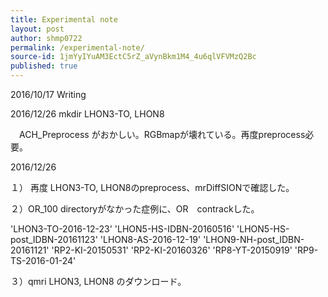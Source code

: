 ```yaml
---
title: Experimental note
layout: post
author: shmp0722
permalink: /experimental-note/
source-id: 1jmYyIYuAM3EctC5rZ_aVynBkm1M4_4u6qlVFVMzQ2Bc
published: true
---
```

2016/10/17 Writing

2016/12/26 mkdir LHON3-TO, LHON8 

　ACH_Preprocess がおかしい。RGBmapが壊れている。再度preprocess必要。

2016/12/26 

１） 再度 LHON3-TO, LHON8のpreprocess、mrDiffSIONで確認した。

２）OR_100 directoryがなかった症例に、OR　contrackした。

'LHON3-TO-2016-12-23'	'LHON5-HS-IDBN-20160516'	'LHON5-HS-post_IDBN-20161123'	'LHON8-AS-2016-12-19'	'LHON9-NH-post_IDBN-20161121'	'RP2-KI-20150531'	'RP2-KI-20160326'	'RP8-YT-20150919'	'RP9-TS-2016-01-24'

３）qmri LHON3, LHON8 のダウンロード。

